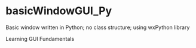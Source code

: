 # basicWindowGUI_Py
Basic window written in Python; no class structure; using wxPython library

Learning GUI Fundamentals
